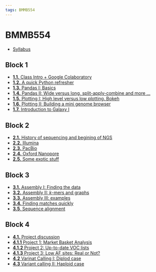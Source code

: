 ```yaml
---
tags: BMMB554
---
```



BMMB554
===


- [Syllabus](/phkU5NkZRs2P2aavzL53SA)

Block 1
---
- [**1.1.** Class Intro + Google Colaboratory](/FGSFU6m7Q2auzWlSRZBRsA)
- [**1.2.** A quick Python refresher](/wr1u1vTXQr2RfTngFLRi8g)
- [**1.3.** Pandas I: Basics](/w2lsCfIYR4ah3jI5Cl7zKQ)
- [**1.4.** Pandas II: Wide versus long, split-apply-combine and more ...](/-A9UuB1wRNeFlTLFCj4XeA)
- [**1.5.** Plotting I: High level versus low plotting. Bokeh](/@0nj-AtnfQ3KFSqVrfVLhvw/r1No0l8g_)
- [**1.6.** Plotting II: Building a mini genome browser](/@0nj-AtnfQ3KFSqVrfVLhvw/S1soFOtgu)
- [**1.7.** Introduction to Galaxy I](/@0nj-AtnfQ3KFSqVrfVLhvw/ryF2iINZu)

Block 2
---

- [**2.1.** History of sequencing and begining of NGS](/UcyDNXmBRR-dCHQQ5WgZiw)
- [**2.2.** Illumina](/yK4xRBphQFKRboZ23sKSHw)
- [**2.3.** PacBio](/9BVkSP9OQVCSVXPRv727sA)
- [**2.4.** Oxford Nanopore](https://hackmd.io/mPtV0OyuSgyDoU05d6mdiA)
- [**2.5.** Some exotic stuff](/c2LSZb06SeOYvzczgmCLWg)


Block 3
---
- [**3.1.** Assembly I: Finding the data](/pjyLaz_tTpuZpKX4ufxtAw)
- [**3.2.** Assembly II: *k*-mers and graphs](/pxXFPpaXSIyBDgqe_Wf0hQ)
- [**3.3.** Assembly III: examples](/83H5__QETIWsyDfQ7NfjWQ)
- [**3.4.** Finding matches quickly](/b_TOZCxUSpiJn43MnGDtQQ)
- [**3.5**. Sequence alignment](/ti_bDxQdTM-MNjT7hgEMuA)

Block 4
---
- [**4.1.** Project discussion](/iNB4ZreyQMKd4YJX2CVR0w)
- [**4.1.1** Project 1: Market Basket Analysis](/9sOTf-mcT96Y3ESN39hjug)
- [**4.1.2** Project 2: Up-to-date VOC lists](/tmGa0PSHRV-X0ci8bQl-Ig)
- [**4.1.3** Project 3: Low AF sites: Real or Not?](/Q8saBOQHRIatuI7wI7vF9A)
- [**4.2** Varinat Calling I: Diplod case](/8m1-Dm-0SDWnNTUl0ZyGkg)
- [**4.3** Variant calling II: Haploid case](/zfOO-eSZQEGhGPAxLRDQ7w)
